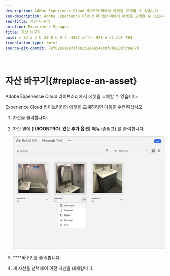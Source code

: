```yaml
---
description: Adobe Experience Cloud 라이브러리에서 에셋을 교체할 수 있습니다.
seo-description: Adobe Experience Cloud 라이브러리에서 에셋을 교체할 수 있습니다.
seo-title: 자산 바꾸기
solution: Experience Manager
title: 자산 바꾸기
uuid: c 83 a 3 b 28-8 b 9 f -4457-affa -948 e 71 cbf 784
translation-type: tm+mt
source-git-commit: 78f62e51e07df88252e6e54ec8f0b620d739e07b

---
```



# 자산 바꾸기{#replace-an-asset}

Adobe Experience Cloud 라이브러리에서 에셋을 교체할 수 있습니다.

Experience Cloud 라이브러리의 에셋을 교체하려면 다음을 수행하십시오.

1. 자산을 클릭합니다.
1. 자산 옆에 **[!UICONTROL 있는 추가 옵션]** 메뉴 (줄임표) 를 클릭합니다.

   ![](assets/library_asset_options.png)

1. ****&#x200B;바꾸기를 클릭합니다.
1. 새 자산을 선택하여 이전 자산을 대체합니다.

